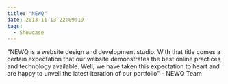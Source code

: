 ```yaml
---
title: "NEWQ"
date: 2013-11-13 22:09:19
tags: 
  - Showcase
---
```


"NEWQ is a website design and development studio. With that title comes a certain expectation that our website demonstrates the best online practices and technology available. Well, we have taken this expectation to heart and are happy to unveil the latest iteration of our portfolio" - NEWQ Team
